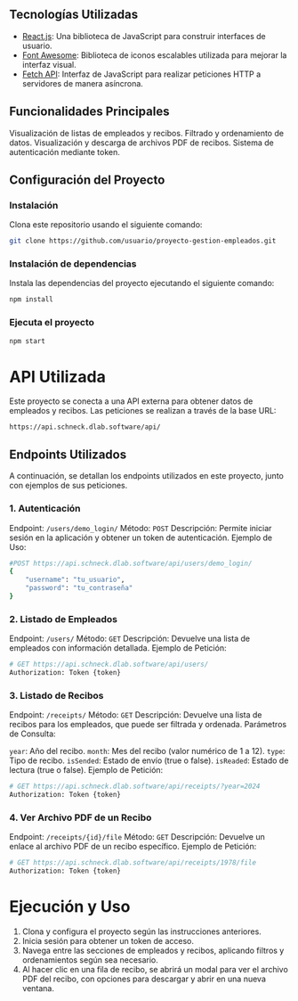 ## Tecnologías Utilizadas

- [React.js](https://reactjs.org/docs/getting-started.html): Una biblioteca de JavaScript para construir interfaces de usuario.
- [Font Awesome](https://fontawesome.com/docs): Biblioteca de iconos escalables utilizada para mejorar la interfaz visual.
- [Fetch API](https://developer.mozilla.org/en-US/docs/Web/API/Fetch_API): Interfaz de JavaScript para realizar peticiones HTTP a servidores de manera asíncrona.

## Funcionalidades Principales
Visualización de listas de empleados y recibos.
Filtrado y ordenamiento de datos.
Visualización y descarga de archivos PDF de recibos.
Sistema de autenticación mediante token.

## Configuración del Proyecto
### Instalación

Clona este repositorio usando el siguiente comando:

```bash
git clone https://github.com/usuario/proyecto-gestion-empleados.git

```
### Instalación de dependencias

Instala las dependencias del proyecto ejecutando el siguiente comando:

```bash
npm install

```
### Ejecuta el proyecto

```bash
npm start

```
# API Utilizada

Este proyecto se conecta a una API externa para obtener datos de empleados y recibos. Las peticiones se realizan a través de la base URL:

```arduino
https://api.schneck.dlab.software/api/
```
## Endpoints Utilizados
A continuación, se detallan los endpoints utilizados en este proyecto, junto con ejemplos de sus peticiones.

### 1. Autenticación
Endpoint: `/users/demo_login/`
Método: `POST`
Descripción: Permite iniciar sesión en la aplicación y obtener un token de autenticación.
Ejemplo de Uso:
```bash
#POST https://api.schneck.dlab.software/api/users/demo_login/
{
    "username": "tu_usuario",
    "password": "tu_contraseña"
}

```
### 2. Listado de Empleados
Endpoint: `/users/`
Método: `GET`
Descripción: Devuelve una lista de empleados con información detallada.
Ejemplo de Petición:
```bash
# GET https://api.schneck.dlab.software/api/users/
Authorization: Token {token}
```
### 3. Listado de Recibos
Endpoint: `/receipts/`
Método: `GET`
Descripción: Devuelve una lista de recibos para los empleados, que puede ser filtrada y ordenada.
Parámetros de Consulta:

`year`: Año del recibo.
`month`: Mes del recibo (valor numérico de 1 a 12).
`type`: Tipo de recibo.
`isSended`: Estado de envío (true o false).
`isReaded`: Estado de lectura (true o false).
Ejemplo de Petición:
```bash
# GET https://api.schneck.dlab.software/api/receipts/?year=2024
Authorization: Token {token}
```
### 4. Ver Archivo PDF de un Recibo
Endpoint: `/receipts/{id}/file`
Método: `GET`
Descripción: Devuelve un enlace al archivo PDF de un recibo específico.
Ejemplo de Petición:
```bash
# GET https://api.schneck.dlab.software/api/receipts/1978/file
Authorization: Token {token}
```

# Ejecución y Uso
1. Clona y configura el proyecto según las instrucciones anteriores.
2. Inicia sesión para obtener un token de acceso.
3. Navega entre las secciones de empleados y recibos, aplicando filtros y ordenamientos según sea necesario.
4. Al hacer clic en una fila de recibo, se abrirá un modal para ver el archivo PDF del recibo, con opciones para descargar y abrir en una nueva ventana.



